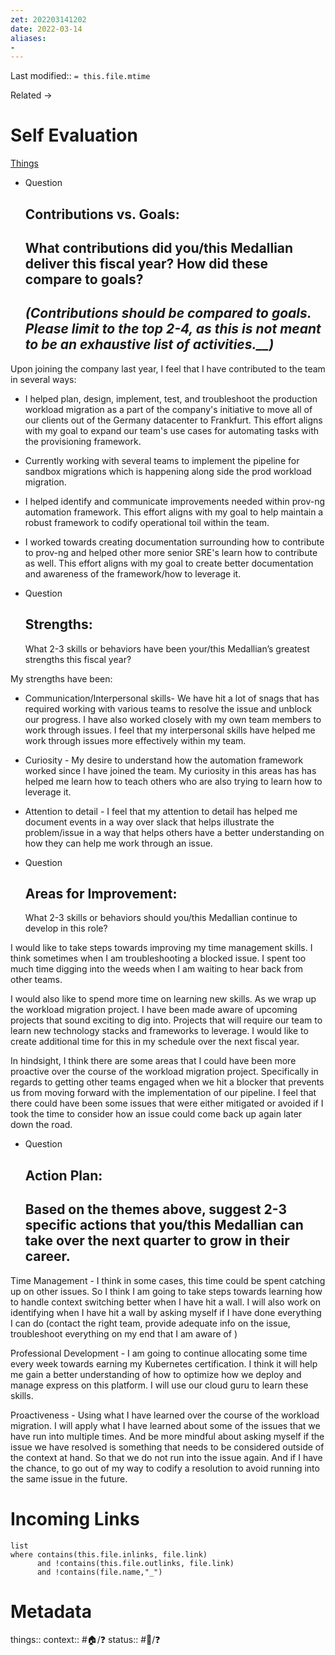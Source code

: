 ```yaml
---
zet: 202203141202
date: 2022-03-14
aliases:
- 
---
```

Last modified:: `= this.file.mtime`

Related → 
# Self Evaluation

[Things](things:///show?query=Self%20Evaluation)


-   Question
    
    ## **Contributions vs. Goals:**
    
    ## ****What contributions did you/this Medallian deliver this fiscal year? How did these compare to goals?****
    
    ## **_(Contributions should be compared to goals. Please limit to the top 2-4, as this is not meant to be an exhaustive list of activities.__)_**
    


Upon joining the company last year, I feel that I have contributed to the team in several ways:
- I helped plan, design, implement, test, and troubleshoot the production workload migration as a part of the company's initiative to move all of our clients out of the Germany datacenter to Frankfurt. This effort aligns with my goal to expand our team's use cases for automating tasks with the provisioning framework.
- Currently working with several teams to implement the pipeline for sandbox migrations which is happening along side the prod workload migration. 
- I helped identify and communicate improvements needed within prov-ng automation framework. This effort aligns with my goal to help maintain a robust framework to codify operational toil within the team.
- I worked towards creating documentation surrounding how to contribute to prov-ng  and helped other more senior SRE's learn how to contribute as well. This effort aligns with my goal to create better documentation and awareness of the framework/how to leverage it.




-   Question
    
    ## Strengths:  
    What 2-3 skills or behaviors have been your/this Medallian’s greatest strengths this fiscal year?
    

My strengths have been:
- Communication/Interpersonal skills- We have hit a lot of snags that has required working with various teams to resolve the issue and unblock our progress. I have also worked closely with my own team members to work through issues. I feel that my interpersonal skills have helped me work through issues more effectively within my team. 
- Curiosity - My desire to understand how the automation framework worked since I have joined the team. My curiosity in this areas has has helped me learn how to teach others who are also trying to learn how to leverage it.
- Attention to detail - I feel that my attention to detail has helped me document events in a way over slack that helps illustrate the problem/issue in a way that helps others have a better understanding on how they can help me work through an issue.


-   Question
    
    ## Areas for Improvement:  
    What 2-3 skills or behaviors should you/this Medallian continue to develop in this role?
    

I would like to take steps towards improving my time management skills. I think sometimes when I am troubleshooting a blocked issue. I spent too much time digging into the weeds when I am waiting to hear back from other teams.

I would also like to spend more time on learning new skills. As we wrap up the workload migration project. I have been made aware of upcoming projects that sound exciting to dig into. Projects that will require our team to learn new technology stacks and frameworks to leverage. I would like to create additional time for this in my schedule over the next fiscal year.

In hindsight, I think there are some areas that I could have been more proactive over the course of the workload migration project. Specifically in regards to getting other teams engaged when we hit a blocker that prevents us from moving forward with the implementation of our pipeline. I feel that there could have been some issues that were either mitigated or avoided if I took the time to consider how an issue could come back up again later down the road.



-   Question
    
    ## Action Plan: 
    
    ## Based on the themes above, suggest 2-3 specific actions that you/this Medallian can take over the next quarter to grow in their career.
    


Time Management -  I think in some cases, this time could be spent catching up on other issues. So I think I am going to take steps towards learning how to handle context switching better when I have hit a wall. I will also work on identifying when I have hit a wall by asking myself if I have done everything I can do (contact the right team, provide adequate info on the issue, troubleshoot everything on my end that I am aware of )

Professional Development - I am going to continue allocating some time every week towards earning my Kubernetes certification. I think it will help me gain a better understanding of how to optimize how we deploy and manage express on this platform. I will use our cloud guru to learn these skills.

Proactiveness - Using what I have learned over the course of the workload migration. I will apply what I have learned about some of the issues that we have run into multiple times. And be more mindful about asking myself if the issue we have resolved is  something that needs to be considered outside of the context at hand. So that we do not run into the issue again. And if I have the chance, to go out of my way to codify a resolution to avoid running into the same issue in the future.









# Incoming Links
```dataview
list
where contains(this.file.inlinks, file.link) 
      and !contains(this.file.outlinks, file.link)
	  and !contains(file.name,"_")
```
# Metadata

things:: 
context:: #🏠/❓
status:: #🌱/❓